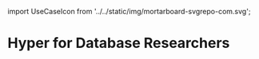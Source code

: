 import UseCaseIcon from '../../static/img/mortarboard-svgrepo-com.svg';

# Hyper for Database Researchers

<UseCaseIcon className="usecase-icon" />
